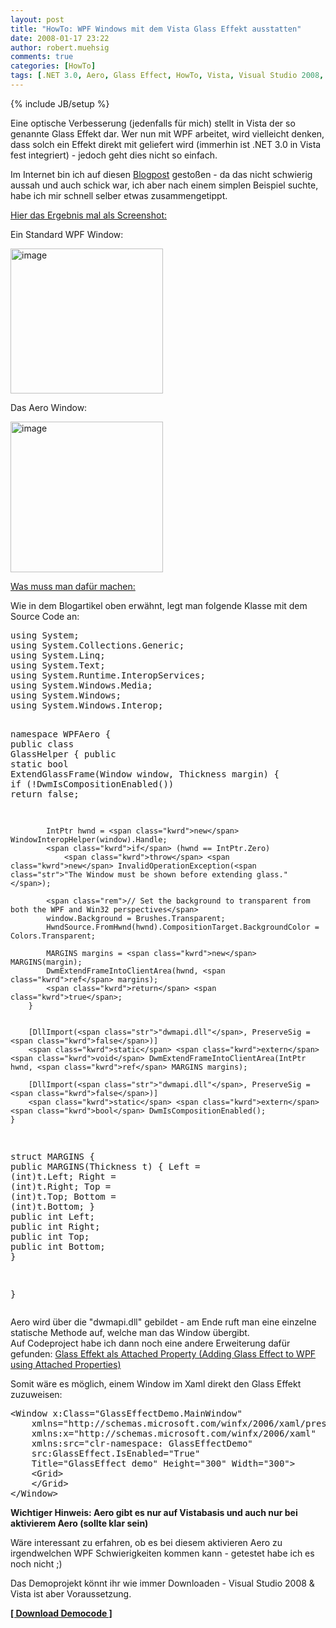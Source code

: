 ```yaml
---
layout: post
title: "HowTo: WPF Windows mit dem Vista Glass Effekt ausstatten"
date: 2008-01-17 23:22
author: robert.muehsig
comments: true
categories: [HowTo]
tags: [.NET 3.0, Aero, Glass Effect, HowTo, Vista, Visual Studio 2008, WPF, XAML]
---
```

{% include JB/setup %}
<p>Eine optische Verbesserung (jedenfalls für mich) stellt in Vista der so genannte Glass Effekt dar. Wer nun mit WPF arbeitet, wird vielleicht denken, dass solch ein Effekt direkt mit geliefert wird (immerhin ist .NET 3.0 in Vista fest integriert) - jedoch geht dies nicht so einfach.</p> <p>Im Internet bin ich auf diesen <a href="http://blogs.msdn.com/adam_nathan/archive/2006/05/04/589686.aspx" target="_blank">Blogpost</a> gestoßen - da das nicht schwierig aussah und auch schick war, ich aber nach einem simplen Beispiel suchte, habe ich mir schnell selber etwas zusammengetippt.</p> <p><u>Hier das Ergebnis mal als Screenshot:</u></p> <p>Ein Standard WPF Window:</p> <p><a href="{{BASE_PATH}}/assets/wp-images/image228.png"><img style="border-right: 0px; border-top: 0px; border-left: 0px; border-bottom: 0px" height="232" alt="image" src="{{BASE_PATH}}/assets/wp-images/image-thumb207.png" width="244" border="0"></a> </p> <p>Das Aero Window:</p> <p><a href="{{BASE_PATH}}/assets/wp-images/image229.png"><img style="border-right: 0px; border-top: 0px; border-left: 0px; border-bottom: 0px" height="241" alt="image" src="{{BASE_PATH}}/assets/wp-images/image-thumb208.png" width="244" border="0"></a> </p> <p><u>Was muss man dafür machen:</u></p> <p>Wie in dem Blogartikel oben erwähnt, legt man folgende Klasse mit dem Source Code an:</p> <div class="CodeFormatContainer"><pre class="csharpcode"><span class="kwrd">using</span> System;
<span class="kwrd">using</span> System.Collections.Generic;
<span class="kwrd">using</span> System.Linq;
<span class="kwrd">using</span> System.Text;
<span class="kwrd">using</span> System.Runtime.InteropServices;
<span class="kwrd">using</span> System.Windows.Media;
<span class="kwrd">using</span> System.Windows;
<span class="kwrd">using</span> System.Windows.Interop;

<span class="kwrd">namespace</span> WPFAero
{
    <span class="kwrd">public</span> <span class="kwrd">class</span> GlassHelper
    {
        <span class="kwrd">public</span> <span class="kwrd">static</span> <span class="kwrd">bool</span> ExtendGlassFrame(Window window, Thickness margin)
        {
            <span class="kwrd">if</span> (!DwmIsCompositionEnabled())
                <span class="kwrd">return</span> <span class="kwrd">false</span>;

            IntPtr hwnd = <span class="kwrd">new</span> WindowInteropHelper(window).Handle;
            <span class="kwrd">if</span> (hwnd == IntPtr.Zero)
                <span class="kwrd">throw</span> <span class="kwrd">new</span> InvalidOperationException(<span class="str">"The Window must be shown before extending glass."</span>);

            <span class="rem">// Set the background to transparent from both the WPF and Win32 perspectives</span>
            window.Background = Brushes.Transparent;
            HwndSource.FromHwnd(hwnd).CompositionTarget.BackgroundColor = Colors.Transparent;

            MARGINS margins = <span class="kwrd">new</span> MARGINS(margin);
            DwmExtendFrameIntoClientArea(hwnd, <span class="kwrd">ref</span> margins);
            <span class="kwrd">return</span> <span class="kwrd">true</span>;
        }


        [DllImport(<span class="str">"dwmapi.dll"</span>, PreserveSig = <span class="kwrd">false</span>)]
        <span class="kwrd">static</span> <span class="kwrd">extern</span> <span class="kwrd">void</span> DwmExtendFrameIntoClientArea(IntPtr hwnd, <span class="kwrd">ref</span> MARGINS margins);

        [DllImport(<span class="str">"dwmapi.dll"</span>, PreserveSig = <span class="kwrd">false</span>)]
        <span class="kwrd">static</span> <span class="kwrd">extern</span> <span class="kwrd">bool</span> DwmIsCompositionEnabled();
    }

    
<span class="kwrd">struct</span> MARGINS
{
  <span class="kwrd">public</span> MARGINS(Thickness t)
  {
    Left = (<span class="kwrd">int</span>)t.Left;
    Right = (<span class="kwrd">int</span>)t.Right;
    Top = (<span class="kwrd">int</span>)t.Top;
    Bottom = (<span class="kwrd">int</span>)t.Bottom;
  }
  <span class="kwrd">public</span> <span class="kwrd">int</span> Left;
  <span class="kwrd">public</span> <span class="kwrd">int</span> Right;
  <span class="kwrd">public</span> <span class="kwrd">int</span> Top;
  <span class="kwrd">public</span> <span class="kwrd">int</span> Bottom;
}

}
</pre></div>
<p>Aero wird über die "dwmapi.dll" gebildet - am Ende ruft man eine einzelne statische Methode auf, welche man das Window übergibt.<br>Auf Codeproject habe ich dann noch eine andere Erweiterung dafür gefunden: <a href="http://www.codeproject.com/KB/WPF/WPFGlass.aspx" target="_blank">Glass Effekt als Attached Property (Adding Glass Effect to WPF using Attached Properties)</a></p>
<p>Somit wäre es möglich, einem Window im Xaml direkt den Glass Effekt zuzuweisen:</p>
<div class="CodeFormatContainer"><pre class="csharpcode">&lt;Window x:Class=<span class="str">"GlassEffectDemo.MainWindow"</span>
    xmlns=<span class="str">"http://schemas.microsoft.com/winfx/2006/xaml/presentation"</span>
    xmlns:x=<span class="str">"http://schemas.microsoft.com/winfx/2006/xaml"</span>
    xmlns:src=<span class="str">"clr-namespace: GlassEffectDemo"</span>
    src:GlassEffect.IsEnabled=<span class="str">"True"</span>
    Title=<span class="str">"GlassEffect demo"</span> Height=<span class="str">"300"</span> Width=<span class="str">"300"</span>&gt;
    &lt;Grid&gt;
    &lt;/Grid&gt;
&lt;/Window&gt;  </pre></div>
<p><strong>Wichtiger Hinweis: Aero gibt es nur auf Vistabasis und auch nur bei aktivierem Aero (sollte klar sein)</strong></p>
<p>Wäre interessant zu erfahren, ob es bei diesem aktivieren Aero zu irgendwelchen WPF Schwierigkeiten kommen kann - getestet habe ich es noch nicht ;)</p>
<p>Das Demoprojekt könnt ihr wie immer Downloaden - Visual Studio 2008 &amp; Vista ist aber Voraussetzung.</p>
<p><strong><a href="{{BASE_PATH}}/assets/files/democode/wpfaero/wpfaero.zip" target="_blank">[ Download Democode ]</a></strong></p>
